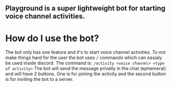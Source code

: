  ## Playground is a super lightweight bot for starting voice channel activities.

# How do I use the bot?
The bot only has one feature and it's to start voice channel activities.
To not make things hard for the user the bot uses `/` commands which can easialy be used inside discord.
The command is:
`/activity <voice channel> <type of activity>`
The bot will send the message privatly in the chat (ephemeral) and will have 2 buttons. One is for joining the activity and the second button is for inviting the bot to a server.


<!-- ### How can I create my own bot using this template
1. Simply fork the bot
2. download all the needed npm modules
3. add a `.env` file and inside of it write
```js
DISCORD_TOKEN=your discord token
```
4. host the bot in any server you want -->